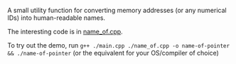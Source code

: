A small utility function for converting memory addresses (or any numerical IDs) into human-readable names.

The interesting code is in [name_of.cpp](name_of.cpp).

To try out the demo, run `g++ ./main.cpp ./name_of.cpp -o name-of-pointer && ./name-of-pointer` (or the equivalent for your OS/compiler of choice)
